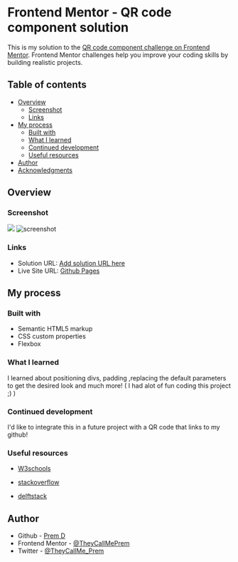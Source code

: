 # Frontend Mentor - QR code component solution

This is my solution to the [QR code component challenge on Frontend Mentor](https://www.frontendmentor.io/challenges/qr-code-component-iux_sIO_H). Frontend Mentor challenges help you improve your coding skills by building realistic projects.

## Table of contents

- [Overview](#overview)
  - [Screenshot](#screenshot)
  - [Links](#links)
- [My process](#my-process)
  - [Built with](#built-with)
  - [What I learned](#what-i-learned)
  - [Continued development](#continued-development)
  - [Useful resources](#useful-resources)
- [Author](#author)
- [Acknowledgments](#acknowledgments)


## Overview

### Screenshot

![](qr-code-component-main\images\screenshot.JPG)
![screenshot](https://user-images.githubusercontent.com/63159101/173624629-a252ea25-a29b-446e-9049-dcac373dcce1.JPG)


### Links

- Solution URL: [Add solution URL here](https://your-solution-url.com)
- Live Site URL: [Github Pages](https://your-live-site-url.com](https://theycallmeprem.github.io/QR-code-component/))

## My process

### Built with

- Semantic HTML5 markup
- CSS custom properties
- Flexbox



### What I learned

I learned about positioning divs, padding ,replacing the default parameters to get the desired look and much more! ( I had alot of fun coding this project ;) )



### Continued development

I'd like to integrate this in a future project with a QR code that links to my github!


### Useful resources

- [W3schools](https://www.w3schools.com/cssref/pr_font_weight.asp)
- [stackoverflow](https://stackoverflow.com/questions/8824831/make-div-stay-at-bottom-of-pages-content-all-the-time-even-when-there-are-scrol)

- [delftstack](https://www.delftstack.com/howto/css/resize-image-css/#:~:text=%3A%20300px%3B%20%7D-,Use%20the%20auto%20Value%20for%20Width%20and%20the%20max%2Dheight,the%20height%20of%20the%20container.)



## Author

- Github - [Prem D](https://github.com/TheyCallMePrem)
- Frontend Mentor - [@TheyCallMePrem](https://www.frontendmentor.io/profile/TheyCallMePrem)
- Twitter - [@TheyCallMe_Prem](https://twitter.com/TheyCallMe_Prem)

